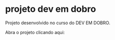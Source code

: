 # projeto dev em dobro
 Projeto desenvolvido no curso do DEV EM DOBRO.

 Abra o projeto clicando aqui: <a href="https://caiopradodesouza.github.io/projeto-dev-em-dobro/x-men">
